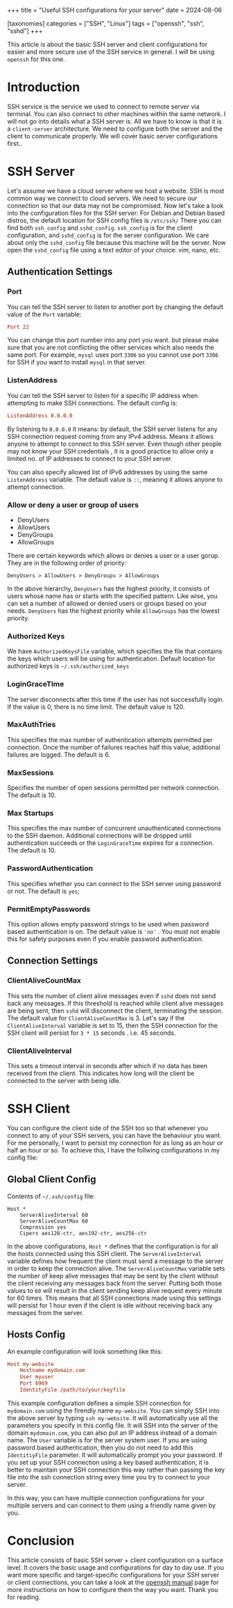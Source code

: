 +++
title = "Useful SSH configurations for your server"
date = 2024-08-06

[taxonomies]
categories = ["SSH", "Linux"]
tags = ["openssh", "ssh", "sshd"]
+++

This article is about the basic SSH server and client configurations for easier and more secure use of the SSH service in general.
I will be using `openssh` for this one.

<!-- more -->
# Introduction

SSH service is the service we used to connect to remote server via terminal.
You can also connect to other machines within the same network.
I will not go into details what a SSH server is.
All we have to know is that it is a `client-server` architecture.
We need to configure both the server and the client to communicate properly.
We will cover basic server configurations first..

# SSH Server

Let's assume we have a cloud server where we host a website.
SSH is most common way we connect to cloud servers.
We need to secure our connection so that our data may not be compromised.
Now let's take a look into the configuration files for the SSH server:
For Debian and Debian based distros, the default location for SSH config files is `/etc/ssh/`
There you can find both `ssh_config` and `sshd_config`.
`ssh_config` is for the client configuration, and `sshd_config` is for the server configuration.
We care about only the `sshd_config` file because this machine will be the server.
Now open the `sshd_config` file using a text editor of your choice: vim, nano, etc.
## Authentication Settings

### Port

You can tell the SSH server to listen to another port by changing the default value of the `Port` variable:

```conf
Port 22
```

You can change this port number into any port you want.
but please make sure that you are not conflicting the other services which also needs the same port.
For example, `mysql` uses port `3306` so you cannot use port `3306` for SSH if you want to install `mysql` in that server.

### ListenAddress

You can tell the SSH server to listen for a specific IP address when attempting to make SSH connections. The default config is:

```conf
ListenAddress 0.0.0.0
```

By listening to `0.0.0.0` it means: by default, the SSH server listens for any SSH connection request coming from any IPv4 address.
Means it allows anyone to attempt to connect to this SSH server.
Even though other people may not know your SSH credentials , it is a good practice to allow only a limited no. of IP addresses to connect to your SSH server.

You can also specify allowed list of IPv6 addresses by using the same `ListenAddress` variable. The default value is `::`, meaning it allows anyone to attempt connection.

### Allow or deny a user or group of users

- DenyUsers
- AllowUsers
- DenyGroups
- AllowGroups

There are certain keywords which allows or denies a user or a user gorup. They are in the following order of priority:

```
DenyUsers > AllowUsers > DenyGroups > AllowGroups
```

In the above hierarchy, `DenyUsers` has the highest priority, it consists of users whose name has or starts with the specified pattern.
Like wise, you can set a number of allowed or denied users or groups based on your needs.
`DenyUsers` has the highest priority while `AllowGroups` has the lowest priority.

### Authorized Keys

We have `AuthorizedKeysFile` variable, which specifies the file that contains the keys which users will be using for authentication.
Default location for authorized keys is `~/.ssh/authorized_keys`

### LoginGraceTIme

The server disconnects after this time if the user has not successfully login.
If the value is 0, there is no time limit.
The default value is 120.

### MaxAuthTries

This specifies the max number of authentication attempts permitted per connection.
Once the number of failures reaches half this value, additional failures are logged.
The default is 6.

### MaxSessions

Specifies the number of open sessions permitted per network connection.
The default is 10.

### Max Startups

This specifies the max number of concurrent unauthenticated connections to the SSH daemon.
Additional connections will be dropped until authentication succeeds or the `LoginGraceTime` expires for a connection.
The default is 10.

### PasswordAuthentication

This specifies whether you can connect to the SSH server using password or not.
The default is `yes`;

### PermitEmptyPasswords

This option allows empty password strings to be used when password based authentication is on.
The default value is `'no'` .
You must not enable this for safety purposes even if you enable password authentication.

## Connection Settings

### ClientAliveCountMax

This sets the number of client alive messages even if `sshd` does not send back any messages.
If this threshold is reached while client alive messages are being sent, then `sshd` will disconnect the client, terminating the session.
The default value for `ClientAliveCountMax` is 3.
Let's say if the `ClientAliveInterval` variable is set to 15, then the SSH connection for the SSH client will persist for `3 * 15` seconds . i.e. 45 seconds.


### ClientAliveInterval

This sets a timeout interval in seconds after which if no data has been received from the client.
This indicates how long will the client be connected to the server with being idle.

# SSH Client

You can configure the client side of the SSH too so that whenever you connect to any of your SSH servers, you can have the behaviour you want.
For me personally, I want to persist my connection for as long as an hour or half an hour or so.
To achieve this, I have the follwing configurations in my config file:

## Global Client Config

Contents of `~/.ssh/config` file:
```
Host *
	ServerAliveInterval 60
	ServerAliveCountMax 60
	Compression yes
	Cipers aes128-ctr, aes192-ctr, aes256-ctr
```

In the above configurations, `Host *` defines that the configuration is for all the hosts connected using this SSH client.
The `ServerAliveInterval` variable defines how frequent the client must send a message to the server in order to keep the connection alive.
The `ServerAliveCountMax` variable sets the number of keep alive messages that may be sent by the client without the client receiving any messages back from the server.
Putting both those values to `60` will result in the client sending keep alive request every minute for 60 times.
This means that all SSH connections made using this settings will persist for 1 hour even if the client is idle without receiving back any messages from the server.

## Hosts Config

An example configuration will look something like this:

```conf
Host my-website
	Hostname mydomain.com
	User myuser
	Port 6969
	IdentityFile /path/to/your/keyfile
```

This example configuration defines a simple SSH connection for `mydomain.com` using the firendly name `my-website`.
You can simply SSH into the above server by typing `ssh my-website`.
It will automatically use all the parameters you specify in this config file.
It will SSH into the server of the domain `mydomain.com`, you can also put an IP address instead of a domain name.
The `User` variable is for the server system user.
If you are using password based authentication, then you do not need to add this `IdentitiyFile` parameter.
It will automatically prompt you your password.
If you set up your SSH connection using a key based authentication, it is better to maintain your SSH connection this way rather than passing the key file into the ssh connection string every time you try to connect to your server.

In this way, you can have multiple connection configurations for your multiple servers and can connect to  them using a friendly name given by you.

# Conclusion

This article consists of basic SSH server + client configuration on a surface level.
It covers the basic usage and configurations for day to day use.
If you want more specific and target-specific configurations for your SSH server or client connections, you can take a look at the [openssh manual](https://www.openssh.com/manual.html) page for more instructions on how to configure them the way you want.
Thank you for reading.
